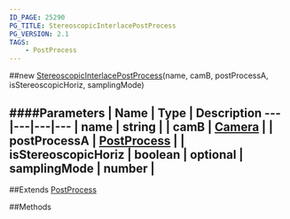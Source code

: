 ```yaml
---
ID_PAGE: 25290
PG_TITLE: StereoscopicInterlacePostProcess
PG_VERSION: 2.1
TAGS:
    - PostProcess
---
```

##new [StereoscopicInterlacePostProcess](/classes/StereoscopicInterlacePostProcess)(name, camB, postProcessA, isStereoscopicHoriz, samplingMode)

####Parameters
 | Name | Type | Description
---|---|---|---
 | name | string | 
 | camB | [Camera](/classes/Camera) | 
 | postProcessA | [PostProcess](/classes/PostProcess) | 
 | isStereoscopicHoriz | boolean | 
optional | samplingMode | number | 
---

##Extends
 [PostProcess](/classes/PostProcess)


##Methods

